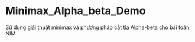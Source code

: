 # Minimax_Alpha_beta_Demo
Sử dụng giải thuật minimax và phương pháp cắt tỉa Alpha-beta cho bài toán NIM
